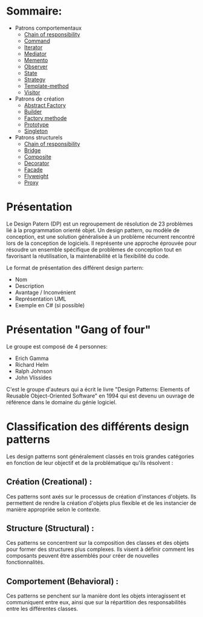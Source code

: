 # Sommaire:
- Patrons comportementaux
    + [Chain of responsibility](behavioral-patterns/chain-of-responsibility.md)
    + [Command](behavioral-patterns/command.md)
    + [Iterator](behavioral-patterns/Iterator.md)
    + [Mediator](behavioral-patterns/mediator.md)
    + [Memento](behavioral-patterns/memento.md)
    + [Observer](behavioral-patterns/observer.md)
    + [State](behavioral-patterns/state.md)
    + [Strategy](behavioral-patterns/strategy.md)
    + [Template-method](behavioral-patterns/template-method.md)
    + [Visitor](behavioral-patterns/visitor.md)
- Patrons de création
    + [Abstract Factory](creational-patterns/abstract-factory.md)
    + [Builder](creational-patterns/builder.md)
    + [Factory methode](creational-patterns/factory_method.md)
    + [Prototype](creational-patterns/prototype.md)
    + [Singleton](creational-patterns/singleton.md)
- Patrons structurels
    + [Chain of responsibility](structural-patterns/adapter.md)
    + [Bridge](structural-patterns/bridge.md)
    + [Composite](structural-patterns/composite.md)
    + [Decorator](structural-patterns/decorator.md)
    + [Facade](structural-patterns/facade.md)
    + [Flyweight](structural-patterns/flyweight.md)
    + [Proxy](structural-patterns/proxy.md)

# Présentation

Le Design Patern (DP) est un regroupement de résolution de 23 problèmes lié à la programmation orienté objet.
Un design pattern, ou modèle de conception, est une solution généralisée à un problème récurrent rencontré lors de la conception de logiciels. Il représente une approche éprouvée pour résoudre un ensemble spécifique de problèmes de conception tout en favorisant la réutilisation, la maintenabilité et la flexibilité du code.

Le format de présentation des différent design partern:
- Nom
- Description
- Avantage / Inconvénient
- Représentation UML
- Exemple en C# (si possible)

# Présentation "Gang of four"

Le groupe est composé de 4 personnes:

- Erich Gamma
- Richard Helm
- Ralph Johnson
- John Vlissides

C'est le groupe d'auteurs qui a écrit le livre "Design Patterns: Elements of Reusable Object-Oriented Software" en 1994 qui est devenu un ouvrage de référence dans le domaine du génie logiciel.

# Classification des différents design patterns

Les design patterns sont généralement classés en trois grandes catégories en fonction de leur objectif et de la problématique qu'ils résolvent :

## Création (Creational) :

Ces patterns sont axés sur le processus de création d'instances d'objets. Ils permettent de rendre la création d'objets plus flexible et de les instancier de manière appropriée selon le contexte.

## Structure (Structural) :

Ces patterns se concentrent sur la composition des classes et des objets pour former des structures plus complexes. Ils visent à définir comment les composants peuvent être assemblés pour créer de nouvelles fonctionnalités.

## Comportement (Behavioral) :

Ces patterns se penchent sur la manière dont les objets interagissent et communiquent entre eux, ainsi que sur la répartition des responsabilités entre les différentes classes.
